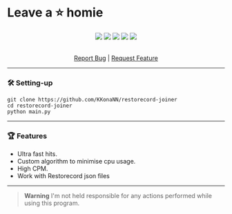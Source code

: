 <p>
  <h1>Leave a ⭐ homie</h1>
</p>

<p align="center">
  <img src="https://img.shields.io/github/contributors/KKonaNN/restorecord-joiner.svg?style=for-the-badge"/>
  <img src="https://img.shields.io/github/forks/KKonaNN/restorecord-joiner.svg?style=for-the-badge"/>
  <img src="https://img.shields.io/github/stars/KKonaNN/restorecord-joiner.svg?style=for-the-badge"/>
  <img src="https://img.shields.io/github/issues/KKonaNN/restorecord-joiner.svg?style=for-the-badge"/>
  <img src="https://img.shields.io/github/license/KKonaNN/restorecord-joiner.svg?style=for-the-badge"/>
</p>


<div align="center">
  <p align="center">
    <br />
    <a href="https://github.com/KKonaNN/restorecord-joiner/issues">Report Bug</a>
    |
    <a href="https://github.com/KKonaNN/restorecord-joiner/issues">Request Feature</a>
  </p>
</div>

---------------------------------------
### 🛠 Setting-up

```
git clone https://github.com/KKonaNN/restorecord-joiner
cd restorecord-joiner
python main.py
```
---------------------------------------

### 🏆 Features 
- Ultra fast hits.
- Custom algorithm to minimise cpu usage. 
- High CPM.
- Work with Restorecord json files
---------------------------------------

> **Warning**
> I'm not held responsible for any actions performed while using this program.
